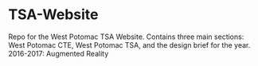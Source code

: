 # TSA-Website
Repo for the West Potomac TSA Website. Contains three main sections: West Potomac CTE, West Potomac TSA, and the design brief for the year. 2016-2017: Augmented Reality
